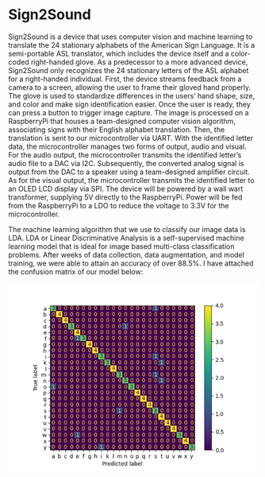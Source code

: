 # Sign2Sound
Sign2Sound is a device that uses computer vision and machine learning to translate the 24 stationary alphabets of the American Sign Language. It is a semi-portable ASL translator, which includes the device itself and a color-coded right-handed glove. As a predecessor to a more advanced device, Sign2Sound only recognizes the 24 stationary letters of the ASL alphabet for a right-handed individual. First, the device streams feedback from a camera to a screen, allowing the user to frame their gloved hand properly. The glove is used to standardize differences in the users’ hand shape, size, and color and make sign identification easier. Once the user is ready, they can press a button to trigger image capture. The image is processed on a RaspberryPi that houses a team-designed computer vision algorithm, associating signs with their English alphabet translation. Then, the translation is sent to our microcontroller via UART. With the identified letter data, the microcontroller manages two forms of output, audio and visual. For the audio output, the microcontroller transmits the identified letter’s audio file to a DAC via I2C. Subsequently, the converted analog signal is output from the DAC to a speaker using a team-designed amplifier circuit. As for the visual output, the microcontroller transmits the identified letter to an OLED LCD display via SPI. The device will be powered by a wall wart transformer, supplying 5V directly to the RaspberryPi. Power will be fed from the RaspberryPi to a LDO to reduce the voltage to 3.3V for the microcontroller.

The machine learning algorithm that we use to classify our image data is LDA. LDA or Linear Discriminative Analysis is a self-supervised machine learning model that is ideal for image based multi-class classification problems. After weeks of data collection, data augmentation, and model training, we were able to attain an accuracy of over 88.5%. I have attached the confusion matrix of our model below:

![Confusion Matrix](https://github.com/kaushikcodes/Sign2Sound/blob/main/lda-confusion-matrix.jpg)
